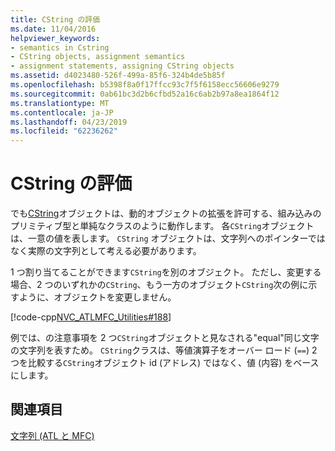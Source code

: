 ```yaml
---
title: CString の評価
ms.date: 11/04/2016
helpviewer_keywords:
- semantics in Cstring
- CString objects, assignment semantics
- assignment statements, assigning CString objects
ms.assetid: d4023480-526f-499a-85f6-324b4de5b85f
ms.openlocfilehash: b5398f8a0f17ffcc93c7f5f6158ecc56606e9279
ms.sourcegitcommit: 0ab61bc3d2b6cfbd52a16c6ab2b97a8ea1864f12
ms.translationtype: MT
ms.contentlocale: ja-JP
ms.lasthandoff: 04/23/2019
ms.locfileid: "62236262"
---
```

# <a name="cstring-semantics"></a>CString の評価

でも[CString](../atl-mfc-shared/reference/cstringt-class.md)オブジェクトは、動的オブジェクトの拡張を許可する、組み込みのプリミティブ型と単純なクラスのように動作します。 各`CString`オブジェクトは、一意の値を表します。 `CString` オブジェクトは、文字列へのポインターではなく実際の文字列として考える必要があります。

1 つ割り当てることができます`CString`を別のオブジェクト。 ただし、変更する場合、2 つのいずれかの`CString`、もう一方のオブジェクト`CString`次の例に示すように、オブジェクトを変更しません。

[!code-cpp[NVC_ATLMFC_Utilities#188](../atl-mfc-shared/codesnippet/cpp/cstring-semantics_1.cpp)]

例では、の注意事項を 2 つ`CString`オブジェクトと見なされる"equal"同じ文字の文字列を表すため。 `CString`クラスは、等値演算子をオーバー ロード (`==`) 2 つを比較する`CString`オブジェクト id (アドレス) ではなく、値 (内容) をベースにします。

## <a name="see-also"></a>関連項目

[文字列 (ATL と MFC)](../atl-mfc-shared/strings-atl-mfc.md)
